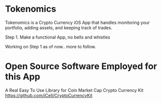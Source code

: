# Tokenomics

Tokenomics is a Crypto Currency iOS App that handles monitoring your portfolio, adding assets, and keeping track of trades.

Step 1. Make a functional App, no bells and whistles

Working on Step 1 as of now.. more to follow.

# Open Source Software Employed for this App

A Real Easy To Use Library for Coin Market Cap
Crypto Currency Kit
https://github.com/iCell/CryptoCurrencyKit
